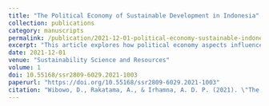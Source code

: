 ```yaml
---
title: "The Political Economy of Sustainable Development in Indonesia"
collection: publications
category: manuscripts
permalink: /publication/2021-12-01-political-economy-sustainable-indonesia
excerpt: "This article explores how political economy aspects influence sustainable development practices in Indonesia."
date: 2021-12-01
venue: "Sustainability Science and Resources"
volume: 1
doi: 10.55168/ssr2809-6029.2021-1003
paperurl: "https://doi.org/10.55168/ssr2809-6029.2021-1003"
citation: "Wibowo, D., Rakatama, A., & Irhamna, A. D. P. (2021). \"The Political Economy of Sustainable Development in Indonesia.\" <i>Sustainability Science and Resources</i>, 1. https://doi.org/10.55168/ssr2809-6029.2021-1003"
---
```

